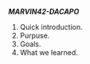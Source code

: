 ***MARVIN42-DACAPO***<br>
1. Quick introduction.<br>
2. Purpuse.<br>
3. Goals.<br>
4. What we learned.<br>